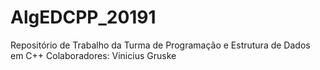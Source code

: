 # AlgEDCPP_20191
Repositório de Trabalho da Turma de Programação e Estrutura de Dados em C++
Colaboradores:
Vinicius Gruske